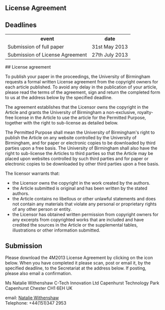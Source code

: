 ## License Agreement

## Deadlines

<table class="info" style="width:100%;">
<tr><th>event</th><th>date</th></tr>
<tr class="current"><td>Submission of full paper</td><td>31st May 2013</td></tr>  
<tr><td>Submission of License Agreement</td><td>27th July 2013</td></tr> 
</table>
<!--break-->
## License agreement


To publish your paper in the proceedings, the University of Birmingham requests a formal written License agreement from the copyright owners for each article published. To avoid any delay in the publication of your article, please read the terms of the agreement, sign and return the completed form to us at the address below by the specified deadline.

The agreement establishes that the Licensor owns the copyright in the Article and grants the University of Birmingham a non-exclusive, royalty-free license in the Article to use the article for the Permitted Purpose, together with the right to sub-license as detailed below. 

The Permitted Purpose shall mean the University of Birmingham's right to publish the Article on any website controlled by the University of Birmingham, and for paper or electronic copies to be downloaded by third parties upon a free basis. The University of Birmingham shall also have the right to sub-license the Articles to third parties so that the Article may be placed upon websites controlled by such third parties and for paper or electronic copies to be downloaded by other third parties upon a free basis.

The licensor warrants that:  

 * the Licensor owns the copyright in the work created by the  authors.  
 * the Article submitted is original and has been written by the stated authors.  
 * the Article contains no libellous or other unlawful statements and does not contain any materials that violate any personal or proprietary rights of any other person or entity. 
 * the Licensor has obtained written permission from copyright owners for any excerpts from copyrighted works that are included and have credited the sources in  the Article or  the supplemental tables, illustrations or other information submitted. 

## Submission


Please download the 4M2013 License Agreement by clicking on the icon below. When you have completed it please scan, post or email it, by the specified deadline, to the Secretariat at the address below. If posting, please also email a confirmation.

Ms Natalie Withenshaw
C-Tech Innovation Ltd
Capenhurst Technology Park
Capenhurst
Chester
CH1 6EH
UK   

email: [Natalie Withenshaw](mailto:natalie.withenshaw@ctechinnovation.com)   
Telephone: +44(151)347 2953